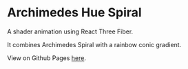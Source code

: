 # Archimedes Hue Spiral

A shader animation using React Three Fiber.

It combines Archimedes Spiral with a rainbow conic gradient.

View on Github Pages [here](https://tomcp20.github.io/Archimedes-Hue-Spiral/).
